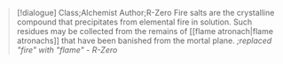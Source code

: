 >[!dialogue] Class;Alchemist Author;R-Zero
>Fire salts are the crystalline compound that precipitates from elemental fire in solution. Such residues may be collected from the remains of [[flame atronach|flame atronachs]] that have been banished from the mortal plane.
>*;replaced "fire" with "flame" - R-Zero*